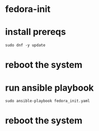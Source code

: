# fedora-init

# install prereqs

```
sudo dnf -y update
```

# reboot the system

# run ansible playbook

```
sudo ansible-playbook fedora_init.yaml
```

# reboot the system
